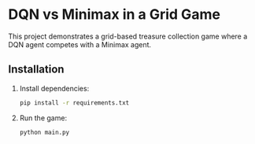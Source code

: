 # DQN vs Minimax in a Grid Game

This project demonstrates a grid-based treasure collection game where a DQN agent competes with a Minimax agent.

## Installation
1. Install dependencies:
   ```bash
   pip install -r requirements.txt

2. Run the game:
    ```bash
    python main.py